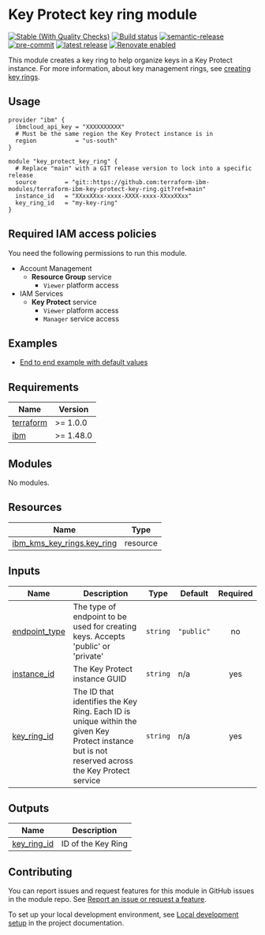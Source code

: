 # Key Protect key ring module

[![Stable (With Quality Checks)](https://img.shields.io/badge/Status-Stable%20(With%20quality%20checks)-green?style=plastic)](https://terraform-ibm-modules.github.io/documentation/#/badge-status)
[![Build status](https://github.com/terraform-ibm-modules/terraform-ibm-key-protect-key-ring/actions/workflows/ci.yml/badge.svg)](https://github.com/terraform-ibm-modules/terraform-ibm-key-protect-key-ring/actions/workflows/ci.yml)
[![semantic-release](https://img.shields.io/badge/%20%20%F0%9F%93%A6%F0%9F%9A%80-semantic--release-e10079.svg)](https://github.com/semantic-release/semantic-release)
[![pre-commit](https://img.shields.io/badge/pre--commit-enabled-brightgreen?logo=pre-commit&logoColor=white)](https://github.com/pre-commit/pre-commit)
[![latest release](https://img.shields.io/github/v/release/terraform-ibm-modules/terraform-ibm-key-protect-key-ring?logo=GitHub&sort=semver)](https://github.com/terraform-ibm-modules/terraform-ibm-key-protect-key-ring/releases/latest)
[![Renovate enabled](https://img.shields.io/badge/renovate-enabled-brightgreen.svg)](https://renovatebot.com/)

This module creates a key ring to help organize keys in a Key Protect instance.
For more information, about key management rings, see [creating key rings](https://cloud.ibm.com/docs/key-protect?topic=key-protect-grouping-keys#create-key-ring-api).

## Usage
```hcl
provider "ibm" {
  ibmcloud_api_key = "XXXXXXXXXX"
  # Must be the same region the Key Protect instance is in
  region           = "us-south"
}

module "key_protect_key_ring" {
  # Replace "main" with a GIT release version to lock into a specific release
  source        = "git::https://github.com:terraform-ibm-modules/terraform-ibm-key-protect-key-ring.git?ref=main"
  instance_id   = "XXxxXXxx-xxxx-XXXX-xxxx-XXxxXXxx"
  key_ring_id   = "my-key-ring"
}
```

## Required IAM access policies
You need the following permissions to run this module.

- Account Management
    - **Resource Group** service
        - `Viewer` platform access
- IAM Services
    - **Key Protect** service
        - `Viewer` platform access
        - `Manager` service access


<!-- END MODULE HOOK -->
<!-- BEGIN EXAMPLES HOOK -->
## Examples

- [ End to end example with default values](examples/default)
<!-- END EXAMPLES HOOK -->
<!-- BEGINNING OF PRE-COMMIT-TERRAFORM DOCS HOOK -->
## Requirements

| Name | Version |
|------|---------|
| <a name="requirement_terraform"></a> [terraform](#requirement\_terraform) | >= 1.0.0 |
| <a name="requirement_ibm"></a> [ibm](#requirement\_ibm) | >= 1.48.0 |

## Modules

No modules.

## Resources

| Name | Type |
|------|------|
| [ibm_kms_key_rings.key_ring](https://registry.terraform.io/providers/IBM-Cloud/ibm/latest/docs/resources/kms_key_rings) | resource |

## Inputs

| Name | Description | Type | Default | Required |
|------|-------------|------|---------|:--------:|
| <a name="input_endpoint_type"></a> [endpoint\_type](#input\_endpoint\_type) | The type of endpoint to be used for creating keys. Accepts 'public' or 'private' | `string` | `"public"` | no |
| <a name="input_instance_id"></a> [instance\_id](#input\_instance\_id) | The Key Protect instance GUID | `string` | n/a | yes |
| <a name="input_key_ring_id"></a> [key\_ring\_id](#input\_key\_ring\_id) | The ID that identifies the Key Ring. Each ID is unique within the given Key Protect instance but is not reserved across the Key Protect service | `string` | n/a | yes |

## Outputs

| Name | Description |
|------|-------------|
| <a name="output_key_ring_id"></a> [key\_ring\_id](#output\_key\_ring\_id) | ID of the Key Ring |
<!-- END OF PRE-COMMIT-TERRAFORM DOCS HOOK -->
<!-- BEGIN CONTRIBUTING HOOK -->

<!-- Leave this section as is so that your module has a link to local development environment set up steps for contributors to follow -->
## Contributing

You can report issues and request features for this module in GitHub issues in the module repo. See [Report an issue or request a feature](https://github.com/terraform-ibm-modules/.github/blob/main/.github/SUPPORT.md).

To set up your local development environment, see [Local development setup](https://terraform-ibm-modules.github.io/documentation/#/local-dev-setup) in the project documentation.
<!-- Source for this readme file: https://github.com/terraform-ibm-modules/common-dev-assets/tree/main/module-assets/ci/module-template-automation -->
<!-- END CONTRIBUTING HOOK -->
